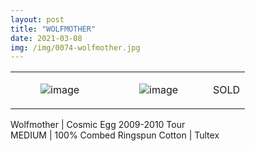 ```yaml
---
layout: post
title: "WOLFMOTHER"
date: 2021-03-08
img: /img/0074-wolfmother.jpg
---
```




<table style="width:100%;"><tr><td style="vertical-align:top;">
      <figure class="tmblr-full" data-orig-height="2048" data-orig-width="1365" data-orig-src="https://concertshirts.netlify.app/shirts/0074/0074-01.jpg"><img src="https://64.media.tumblr.com/ef374b4f7d73779c48257b737b38e6ee/ac71a3231d60f72e-6b/s540x810/70ed6b2662e013b0e60243264aa03f962a82c216.jpg" data-orig-height="2048" data-orig-width="1365" data-orig-src="https://concertshirts.netlify.app/shirts/0074/0074-01.jpg" alt="image"/></figure></td>
    <td style="vertical-align:top;">
      <figure class="tmblr-full" data-orig-height="2048" data-orig-width="1365" data-orig-src="https://concertshirts.netlify.app/shirts/0074/0074-02.jpg"><img src="https://64.media.tumblr.com/73729b8469b077dc64d0fc30ebd83de7/ac71a3231d60f72e-fa/s540x810/0c3a41cee14576954fe076c44cb0bc01707a869a.jpg" data-orig-height="2048" data-orig-width="1365" data-orig-src="https://concertshirts.netlify.app/shirts/0074/0074-02.jpg" alt="image"/></figure></td><td class="sold-overlay"><p class="sold-text">SOLD</p></td>
  </tr></table><p>
  Wolfmother | Cosmic Egg 2009-2010 Tour<br/>MEDIUM | 100% Combed Ringspun Cotton | Tultex
</p>
